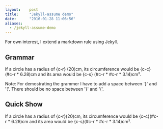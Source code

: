 ```yaml
---
layout:    post
title:     "Jekyll-assume demo"
date:      "2016-01-28 11:06:56"
aliases:
  - /jekyll-assume-demo
---
```


For own interest, I extend a markdown rule using Jekyll.

<!--MORE-->

## Grammar

If a circle has a radius of {c-r} (20)cm, its circumference would be {c-c} (#c-r * 6.28)cm and its area would be {c-s} (#c-r * #c-r * 3.14)cm².

Note: For demostrating the grammer I have to add a space between '}' and '('.
There should be no space between '}' and '('.

## Quick Show

If a circle has a radius of {c-r}(20)cm, its circumference would be {c-c}(#c-r * 6.28)cm and its area would be {c-s}(#c-r * #c-r * 3.14)cm².
